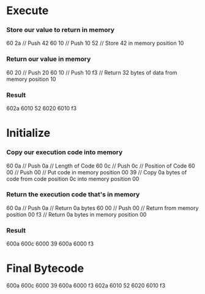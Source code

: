 # Execute

### Store our value to return in memory
60 2a // Push 42
60 10 // Push 10
52 // Store 42 in memory position 10

### Return our value in memory
60 20 // Push 20
60 10 // Push 10
f3 // Return 32 bytes of data from memory position 10

### Result
602a 6010 52 6020 6010 f3 


# Initialize

### Copy our execution code into memory
60 0a // Push 0a // Length of Code
60 0c // Push 0c // Position of Code
60 00 // Push 00 // Put code in memory position 00
39 // Copy 0a bytes of code from code position 0c into memory position 00

### Return the execution code that's in memory
60 0a // Push 0a // Return 0a bytes 
60 00 // Push 00 // Return from memory position 00
f3 // Return 0a bytes in memory position 00

### Result
600a 600c 6000 39 600a 6000 f3


# Final Bytecode
600a 600c 6000 39 600a 6000 f3 602a 6010 52 6020 6010 f3